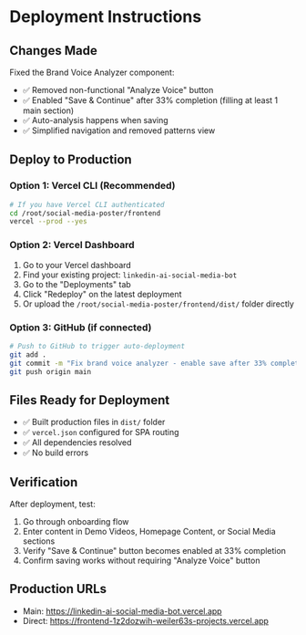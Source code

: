 # Deployment Instructions

## Changes Made
Fixed the Brand Voice Analyzer component:
- ✅ Removed non-functional "Analyze Voice" button
- ✅ Enabled "Save & Continue" after 33% completion (filling at least 1 main section)
- ✅ Auto-analysis happens when saving
- ✅ Simplified navigation and removed patterns view

## Deploy to Production

### Option 1: Vercel CLI (Recommended)
```bash
# If you have Vercel CLI authenticated
cd /root/social-media-poster/frontend
vercel --prod --yes
```

### Option 2: Vercel Dashboard
1. Go to your Vercel dashboard
2. Find your existing project: `linkedin-ai-social-media-bot`
3. Go to the "Deployments" tab
4. Click "Redeploy" on the latest deployment
5. Or upload the `/root/social-media-poster/frontend/dist/` folder directly

### Option 3: GitHub (if connected)
```bash
# Push to GitHub to trigger auto-deployment
git add .
git commit -m "Fix brand voice analyzer - enable save after 33% completion"
git push origin main
```

## Files Ready for Deployment
- ✅ Built production files in `dist/` folder
- ✅ `vercel.json` configured for SPA routing
- ✅ All dependencies resolved
- ✅ No build errors

## Verification
After deployment, test:
1. Go through onboarding flow
2. Enter content in Demo Videos, Homepage Content, or Social Media sections
3. Verify "Save & Continue" button becomes enabled at 33% completion
4. Confirm saving works without requiring "Analyze Voice" button

## Production URLs
- Main: https://linkedin-ai-social-media-bot.vercel.app
- Direct: https://frontend-1z2dozwih-weiler63s-projects.vercel.app